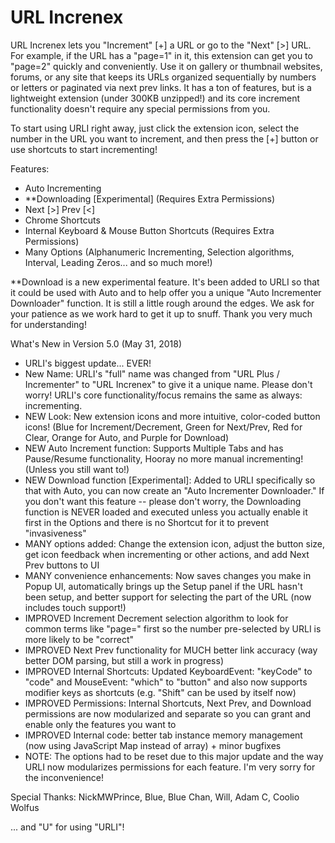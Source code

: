 # URL Increnex

URL Increnex lets you "Increment" [+] a URL or go to the "Next" [>] URL. For example, if the URL has a "page=1" in it, this extension can get you to "page=2" quickly and conveniently. Use it on gallery or thumbnail websites, forums, or any site that keeps its URLs organized sequentially by numbers or letters or paginated via next prev links. It has a ton of features, but is a lightweight extension (under 300KB unzipped!) and its core increment functionality doesn't require any special permissions from you.

To start using URLI right away, just click the extension icon, select the number in the URL you want to increment, and then press the [+] button or use shortcuts to start incrementing!

Features:
- Auto Incrementing
- **Downloading [Experimental] (Requires Extra Permissions)
- Next [>] Prev [<]
- Chrome Shortcuts
- Internal Keyboard & Mouse Button Shortcuts (Requires Extra Permissions)
- Many Options (Alphanumeric Incrementing, Selection algorithms, Interval, Leading Zeros... and so much more!)

**Download is a new experimental feature. It's been added to URLI so that it could be used with Auto and to help offer you a unique "Auto Incrementer Downloader" function. It is still a little rough around the edges. We ask for your patience as we work hard to get it up to snuff. Thank you very much for understanding!

What's New in Version 5.0 (May 31, 2018)
- URLI's biggest update... EVER!
- New Name: URLI's "full" name was changed from "URL Plus / Incrementer" to "URL Increnex" to give it a unique name. Please don't worry! URLI's core functionality/focus remains the same as always: incrementing.
- NEW Look: New extension icons and more intuitive, color-coded button icons! (Blue for Increment/Decrement, Green for Next/Prev, Red for Clear, Orange for Auto, and Purple for Download)
- NEW Auto Increment function: Supports Multiple Tabs and has Pause/Resume functionality, Hooray no more manual incrementing! (Unless you still want to!)
- NEW Download function [Experimental]: Added to URLI specifically so that with Auto, you can now create an "Auto Incrementer Downloader." If you don't want this feature -- please don't worry, the Downloading function is NEVER loaded and executed unless you actually enable it first in the Options and there is no Shortcut for it to prevent "invasiveness"
- MANY options added: Change the extension icon, adjust the button size, get icon feedback when incrementing or other actions, and add Next Prev buttons to UI
- MANY convenience enhancements: Now saves changes you make in Popup UI, automatically brings up the Setup panel if the URL hasn't been setup, and better support for selecting the part of the URL (now includes touch support!)
- IMPROVED Increment Decrement selection algorithm to look for common terms like "page=" first so the number pre-selected by URLI is more likely to be "correct"
- IMPROVED Next Prev functionality for MUCH better link accuracy (way better DOM parsing, but still a work in progress)
- IMPROVED Internal Shortcuts: Updated KeyboardEvent: "keyCode" to "code" and MouseEvent: "which" to "button" and also now supports modifier keys as shortcuts (e.g. "Shift" can be used by itself now)
- IMPROVED Permissions: Internal Shortcuts, Next Prev, and Download permissions are now modularized and separate so you can grant and enable only the features you want to
- IMPROVED Internal code: better tab instance memory management (now using JavaScript Map instead of array) + minor bugfixes
- NOTE: The options had to be reset due to this major update and the way URLI now modularizes permissions for each feature. I'm very sorry for the inconvenience!

Special Thanks:
NickMWPrince, Blue, Blue Chan, Will, Adam C, Coolio Wolfus

... and "U" for using "URLI"!